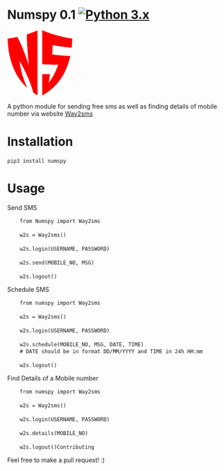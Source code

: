# Numspy 0.1 [![Python 3.x](https://img.shields.io/badge/Made%20with-Python3.x-1f425f.svg)](http://www.python.org/download/)

<img src="logo.png" alt="NumSpy logo" width="150px" height="150px"/>

A python module for sending free sms as well as finding details of mobile number via website 
<a href="http://www.way2sms.com">Way2sms</a>



# Installation
```
pip3 install numspy
```
# Usage

Send SMS

```
    from Numspy import Way2sms

    w2s = Way2sms()

    w2s.login(USERNAME, PASSWORD)

    w2s.send(MOBILE_NO, MSG)

    w2s.logout()
```

Schedule SMS

```
    from numspy import Way2sms

    w2s = Way2sms()

    w2s.login(USERNAME, PASSWORD)

    w2s.schedule(MOBILE_NO, MSG, DATE, TIME)
    # DATE should be in format DD/MM/YYYY and TIME in 24h HH:mm

    w2s.logout()
```
Find Details of a Mobile number

```
    from numspy import Way2sms

    w2s = Way2sms()

    w2s.login(USERNAME, PASSWORD)

    w2s.details(MOBILE_NO)

    w2s.logout()Contributing
```

Feel free to make a pull request! :)
